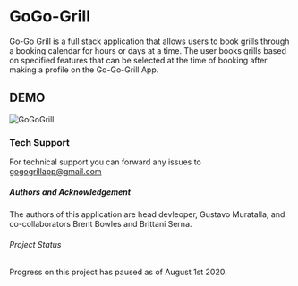 # GoGo-Grill 

Go-Go Grill is a full stack application that allows users to book grills through a booking calendar for hours or days at a time. The user books grills based on specified features that can be selected at the time of booking after making a profile on the Go-Go-Grill App. 

## DEMO
![GoGoGrill](https://user-images.githubusercontent.com/82069434/127941009-ede0062d-01d9-41bb-80b8-2d9286bfbb2a.gif) 

### Tech Support

For technical support you can forward any issues to gogogrillapp@gmail.com

##### Authors and Acknowledgement 
The authors of this application are head devleoper, Gustavo Muratalla, and co-collaborators Brent Bowles and Brittani Serna. 

###### Project Status

Progress on this project has paused as of August 1st 2020. 
